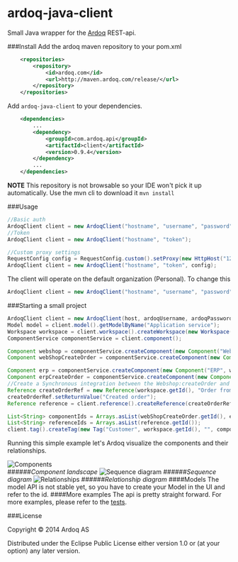 ardoq-java-client
=================

Small Java wrapper for the [Ardoq](http://ardoq.com) REST-api.

###Install
Add the ardoq maven repository to your pom.xml
```xml
    <repositories>
        <repository>
            <id>ardoq.com</id>
            <url>http://maven.ardoq.com/release/</url>
        </repository>
    </repositories>
```

Add `ardoq-java-client` to your dependencies.

```xml
    <dependencies>
        ...
        <dependency>
            <groupId>com.ardoq.api</groupId>
            <artifactId>client</artifactId>
            <version>0.9.4</version>
        </dependency>
        ...
    </dependencies>
```

**NOTE** This repository is not browsable so your IDE won't pick it up automatically. Use the mvn cli to download it `mvn install`

###Usage
```java
//Basic auth
ArdoqClient client = new ArdoqClient("hostname", "username", "password");
//Token
ArdoqClient client = new ArdoqClient("hostname", "token");

//Custom proxy settings
RequestConfig config = RequestConfig.custom().setProxy(new HttpHost("127.0.0.1", 9090)).build();
ArdoqClient client = new ArdoqClient("hostname", "token", config);
```
The client will operate on the default organization (Personal). To change this
```java
ArdoqClient client = new ArdoqClient("hostname", "username", "password").setOrganization("my-organization");
```
###Starting a small project
```java
ArdoqClient client = new ArdoqClient(host, ardoqUsername, ardoqPassword);
Model model = client.model().getModelByName("Application service");
Workspace workspace = client.workspace().createWorkspace(new Workspace("demo-workspace", model.getId(), "Description"));
ComponentService componentService = client.component();

Component webshop = componentService.createComponent(new Component("Webshop", workspace.getId(), "Webshop description"));
Component webShopCreateOrder = componentService.createComponent(new Component("createOrder", workspace.getId(), "Order from cart", model.getComponentTypeByName("service"), webshop.getId()));

Component erp = componentService.createComponent(new Component("ERP", workspace.getId(), ""));
Component erpCreateOrder = componentService.createComponent(new Component("createOrder", workspace.getId(), "", model.getComponentTypeByName("service"), erp.getId()));
//Create a Synchronous integration between the Webshop:createOrder and ERP:createOrder services
Reference createOrderRef = new Reference(workspace.getId(), "Order from cart", webShopCreateOrder.getId(), erpCreateOrder.getId(), model.getReferenceTypeByName("Synchronous"));
createOrderRef.setReturnValue("Created order");
Reference reference = client.reference().createReference(createOrderRef);

List<String> componentIds = Arrays.asList(webShopCreateOrder.getId(), erpCreateOrder.getId());
List<String> referenceIds = Arrays.asList(reference.getId());
client.tag().createTag(new Tag("Customer", workspace.getId(), "", componentIds, referenceIds));
```

Running this simple example let's Ardoq visualize the components and their relationships.

![Components](https://s3-eu-west-1.amazonaws.com/ardoq-resources/public/comps.png)  
######*Component landscape*
![Sequence diagram](https://s3-eu-west-1.amazonaws.com/ardoq-resources/public/sequence_diagram.png)
######*Sequence diagram*
![Relationships](https://s3-eu-west-1.amazonaws.com/ardoq-resources/public/rels.png)
######*Relationship diagram*
####Models
The model API is not stable yet, so you have to create your Model in the UI and refer to the id.
####More examples
The api is pretty straight forward. For more examples, please refer to the [tests](https://github.com/ardoq/ardoq-java-client/tree/master/src/test/java/com/ardoq/service).

###License

Copyright © 2014 Ardoq AS

Distributed under the Eclipse Public License either version 1.0 or (at your option) any later version.

